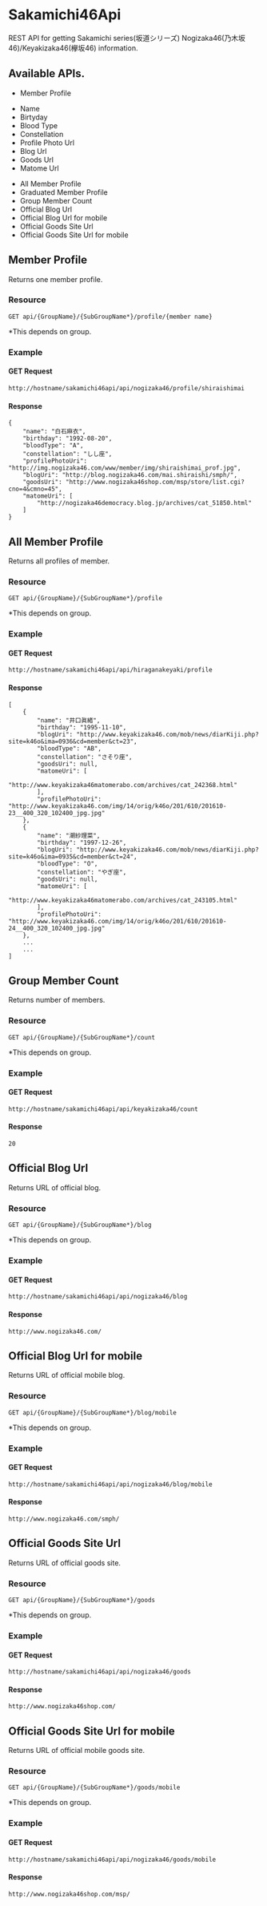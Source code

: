 # Sakamichi46Api
REST API for getting Sakamichi series(坂道シリーズ) Nogizaka46(乃木坂46)/Keyakizaka46(欅坂46) information.

## Available APIs.
+ Member Profile
 - Name
 - Birtyday
 - Blood Type
 - Constellation
 - Profile Photo Url
 - Blog Url
 - Goods Url
 - Matome Url
+ All Member Profile
+ Graduated Member Profile
+ Group Member Count
+ Official Blog Url
+ Official Blog Url for mobile
+ Official Goods Site Url
+ Official Goods Site Url for mobile

## Member Profile
Returns one member profile.
### Resource
```
GET api/{GroupName}/{SubGroupName*}/profile/{member name}
```
*This depends on group.
### Example
#### GET Request
```
http://hostname/sakamichi46api/api/nogizaka46/profile/shiraishimai
```
#### Response
```
{
    "name": "白石麻衣",
    "birthday": "1992-08-20",
    "bloodType": "A",
    "constellation": "しし座",
    "profilePhotoUri": "http://img.nogizaka46.com/www/member/img/shiraishimai_prof.jpg",
    "blogUri": "http://blog.nogizaka46.com/mai.shiraishi/smph/",
    "goodsUri": "http://www.nogizaka46shop.com/msp/store/list.cgi?cno=4&cmno=45",
    "matomeUri": [
        "http://nogizaka46democracy.blog.jp/archives/cat_51850.html"
    ]
}
```

## All Member Profile
Returns all profiles of member.
### Resource
```
GET api/{GroupName}/{SubGroupName*}/profile
```
*This depends on group.
### Example
#### GET Request
```
http://hostname/sakamichi46api/api/hiraganakeyaki/profile
```
#### Response
```
[
    {
        "name": "井口眞緒", 
        "birthday": "1995-11-10", 
        "blogUri": "http://www.keyakizaka46.com/mob/news/diarKiji.php?site=k46o&ima=0936&cd=member&ct=23", 
        "bloodType": "AB", 
        "constellation": "さそり座", 
        "goodsUri": null, 
        "matomeUri": [
            "http://www.keyakizaka46matomerabo.com/archives/cat_242368.html"
        ],
        "profilePhotoUri": "http://www.keyakizaka46.com/img/14/orig/k46o/201/610/201610-23__400_320_102400_jpg.jpg"
    }, 
    {
        "name": "潮紗理菜", 
        "birthday": "1997-12-26", 
        "blogUri": "http://www.keyakizaka46.com/mob/news/diarKiji.php?site=k46o&ima=0935&cd=member&ct=24", 
        "bloodType": "O", 
        "constellation": "やぎ座", 
        "goodsUri": null, 
        "matomeUri": [
            "http://www.keyakizaka46matomerabo.com/archives/cat_243105.html"
        ], 
        "profilePhotoUri": "http://www.keyakizaka46.com/img/14/orig/k46o/201/610/201610-24__400_320_102400_jpg.jpg"
    },
    ... 
    ...
]
```
## Group Member Count
Returns number of members.
### Resource
```
GET api/{GroupName}/{SubGroupName*}/count
```
*This depends on group.
### Example
#### GET Request
```
http://hostname/sakamichi46api/api/keyakizaka46/count
```
#### Response
```
20
```
## Official Blog Url
Returns URL of official blog.
### Resource
```
GET api/{GroupName}/{SubGroupName*}/blog
```
*This depends on group.
### Example
#### GET Request
```
http://hostname/sakamichi46api/api/nogizaka46/blog
```
#### Response
```
http://www.nogizaka46.com/
```
## Official Blog Url for mobile
Returns URL of official mobile blog.
### Resource
```
GET api/{GroupName}/{SubGroupName*}/blog/mobile
```
*This depends on group.
### Example
#### GET Request
```
http://hostname/sakamichi46api/api/nogizaka46/blog/mobile
```
#### Response
```
http://www.nogizaka46.com/smph/
```
## Official Goods Site Url
Returns URL of official goods site.
### Resource
```
GET api/{GroupName}/{SubGroupName*}/goods
```
*This depends on group.
### Example
#### GET Request
```
http://hostname/sakamichi46api/api/nogizaka46/goods
```
#### Response
```
http://www.nogizaka46shop.com/
```
## Official Goods Site Url for mobile
Returns URL of official mobile goods site.
### Resource
```
GET api/{GroupName}/{SubGroupName*}/goods/mobile
```
*This depends on group.
### Example
#### GET Request
```
http://hostname/sakamichi46api/api/nogizaka46/goods/mobile
```
#### Response
```
http://www.nogizaka46shop.com/msp/
```
